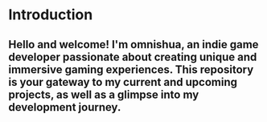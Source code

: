 # Introduction

## Hello and welcome! I'm omnishua, an indie game developer passionate about creating unique and immersive gaming experiences. This repository is your gateway to my current and upcoming projects, as well as a glimpse into my development journey.
